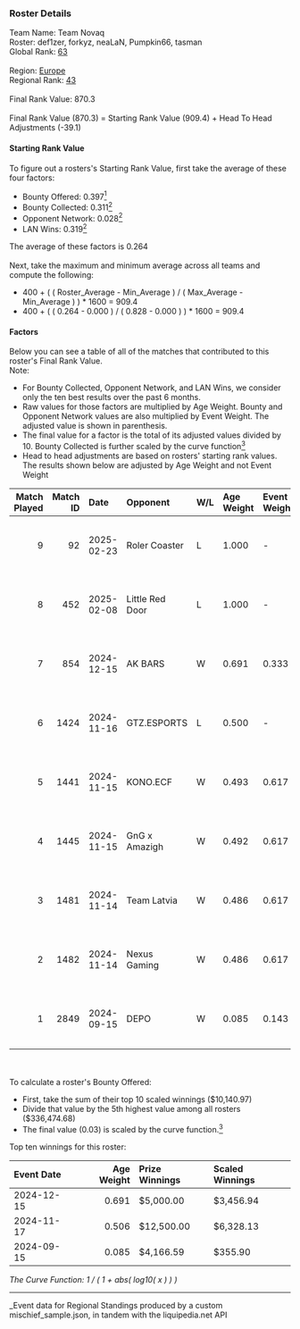### Roster Details<br />
Team Name: Team Novaq<br />
Roster: def1zer, forkyz, neaLaN, Pumpkin66, tasman<br />
Global Rank: [63](../../standings_global_2025_03_01.md)<br />
<br />
Region: [Europe]( ../../standings_europe_2025_03_01.md)<br />
Regional Rank: [43]( ../../standings_europe_2025_03_01.md)<br />
<br />
Final Rank Value:  870.3<br />
<br />
Final Rank Value (870.3) = Starting Rank Value (909.4) + Head To Head Adjustments (-39.1)<br />

#### Starting Rank Value<br />
To figure out a rosters's Starting Rank Value, first take the average of these four factors:<br />
- Bounty Offered: 0.397[<sup>1</sup>](#table2)
- Bounty Collected: 0.311[<sup>2</sup>](#table1)
- Opponent Network: 0.028[<sup>2</sup>](#table1)
- LAN Wins: 0.319[<sup>2</sup>](#table1)

The average of these factors is 0.264<br />
<br />
Next, take the maximum and minimum average across all teams and compute the following:<br />
- 400 + ( ( Roster_Average - Min_Average ) / ( Max_Average - Min_Average ) ) * 1600 = 909.4
- 400 + ( ( 0.264 - 0.000 ) / ( 0.828 - 0.000 ) ) * 1600 = 909.4


#### Factors<br />
Below you can see a table of all of the matches that contributed to this roster's Final Rank Value.<br />
Note:<br />

- For Bounty Collected, Opponent Network, and LAN Wins, we consider only the ten best results over the past 6 months.
- Raw values for those factors are multiplied by Age Weight. Bounty and Opponent Network values are also multiplied by Event Weight. The adjusted value is shown in parenthesis.
- The final value for a factor is the total of its adjusted values divided by 10. Bounty Collected is further scaled by the curve function[<sup>3</sup>](#curveFunction)
- Head to head adjustments are based on rosters' starting rank values. The results shown below are adjusted by Age Weight and not Event Weight
<span id="table1"></span><br />


| Match Played | Match ID | Date       | Opponent        | W/L | Age Weight | Event Weight | Bounty Collected | Opponent Network | LAN Wins  | H2H Adj. | Roster                                         |
| -: | -: | :- | :- | :- | :- | :- | :- | :- | :- | -: | :- |
|            9 |       92 | 2025-02-23 | Roler Coaster   | L   | 1.000      | -            | -                | -                | -         |   -27.51 | def1zer, forkyz, neaLaN, Pumpkin66, tasman     |
|            8 |      452 | 2025-02-08 | Little Red Door | L   | 1.000      | -            | -                | -                | -         |   -28.28 | def1zer, forkyz, neaLaN, Pumpkin66, tasman     |
|            7 |      854 | 2024-12-15 | AK BARS         | W   | 0.691      | 0.333        | 0.008 (0.002)    | 0.000 (0.000)    | 1 (0.691) |     2.35 | dako, def1zer, forkyz, Pumpkin66, tasman       |
|            6 |     1424 | 2024-11-16 | GTZ.ESPORTS     | L   | 0.500      | -            | -                | -                | -         |    -4.55 | dako, def1zer, demente, neaLaN, Pumpkin66      |
|            5 |     1441 | 2024-11-15 | KONO.ECF        | W   | 0.493      | 0.617        | 0.020 (0.006)    | 0.361 (0.110)    | 1 (0.493) |     4.49 | dako, def1zer, demente, neaLaN, Pumpkin66      |
|            4 |     1445 | 2024-11-15 | GnG x Amazigh   | W   | 0.492      | 0.617        | 0.000 (0.000)    | 0.000 (0.000)    | 1 (0.492) |     0.78 | dako, def1zer, demente, neaLaN, Pumpkin66      |
|            3 |     1481 | 2024-11-14 | Team Latvia     | W   | 0.486      | 0.617        | 0.000 (0.000)    | 0.059 (0.018)    | 1 (0.486) |     1.92 | dako, def1zer, demente, neaLaN, Pumpkin66      |
|            2 |     1482 | 2024-11-14 | Nexus Gaming    | W   | 0.486      | 0.617        | 0.178 (0.054)    | 0.497 (0.149)    | 1 (0.486) |    11.22 | dako, def1zer, demente, neaLaN, Pumpkin66      |
|            1 |     2849 | 2024-09-15 | DEPO            | W   | 0.085      | 0.143        | 0.004 (0.000)    | 0.036 (0.000)    | 1 (0.085) |     0.46 | BLVCKM4GIC, def1zer, forkyz, Pumpkin66, tasman |

<br />
<span id="table2"></span><br />
To calculate a roster's Bounty Offered:<br />

- First, take the sum of their top 10 scaled winnings ($10,140.97)
- Divide that value by the 5th highest value among all rosters ($336,474.68)
- The final value (0.03) is scaled by the curve function.[<sup>3</sup>](#curveFunction)

Top ten winnings for this roster:<br />

| Event Date | Age Weight | Prize Winnings | Scaled Winnings |
| :- | -: | :- | :- |
| 2024-12-15 |      0.691 | $5,000.00      | $3,456.94       |
| 2024-11-17 |      0.506 | $12,500.00     | $6,328.13       |
| 2024-09-15 |      0.085 | $4,166.59      | $355.90         |


<span id="curveFunction"></span>_The Curve Function: 1 / ( 1 + abs( log10( x ) ) )_<br />

---
_Event data for Regional Standings produced by a custom mischief_sample.json, in tandem with the liquipedia.net API<br />
